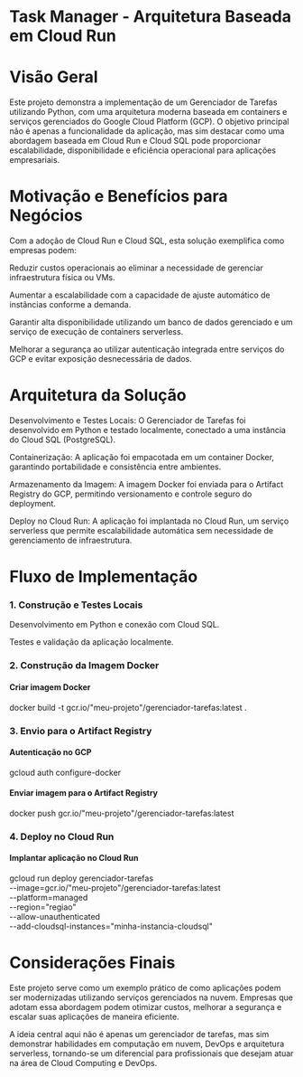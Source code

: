 # Task Manager - Arquitetura Baseada em Cloud Run

# Visão Geral

Este projeto demonstra a implementação de um Gerenciador de Tarefas utilizando Python, com uma arquitetura moderna baseada em containers e serviços gerenciados do Google Cloud Platform (GCP). O objetivo principal não é apenas a funcionalidade da aplicação, mas sim destacar como uma abordagem baseada em Cloud Run e Cloud SQL pode proporcionar escalabilidade, disponibilidade e eficiência operacional para aplicações empresariais.

# Motivação e Benefícios para Negócios

Com a adoção de Cloud Run e Cloud SQL, esta solução exemplifica como empresas podem:

Reduzir custos operacionais ao eliminar a necessidade de gerenciar infraestrutura física ou VMs.

Aumentar a escalabilidade com a capacidade de ajuste automático de instâncias conforme a demanda.

Garantir alta disponibilidade utilizando um banco de dados gerenciado e um serviço de execução de containers serverless.

Melhorar a segurança ao utilizar autenticação integrada entre serviços do GCP e evitar exposição desnecessária de dados.

# Arquitetura da Solução

Desenvolvimento e Testes Locais: O Gerenciador de Tarefas foi desenvolvido em Python e testado localmente, conectado a uma instância do Cloud SQL (PostgreSQL).

Containerização: A aplicação foi empacotada em um container Docker, garantindo portabilidade e consistência entre ambientes.

Armazenamento da Imagem: A imagem Docker foi enviada para o Artifact Registry do GCP, permitindo versionamento e controle seguro do deployment.

Deploy no Cloud Run: A aplicação foi implantada no Cloud Run, um serviço serverless que permite escalabilidade automática sem necessidade de gerenciamento de infraestrutura.

# Fluxo de Implementação

### 1. Construção e Testes Locais

Desenvolvimento em Python e conexão com Cloud SQL.

Testes e validação da aplicação localmente.

### 2. Construção da Imagem Docker

#### Criar imagem Docker
docker build -t gcr.io/"meu-projeto"/gerenciador-tarefas:latest .

### 3. Envio para o Artifact Registry

#### Autenticação no GCP
gcloud auth configure-docker

#### Enviar imagem para o Artifact Registry
docker push gcr.io/"meu-projeto"/gerenciador-tarefas:latest

### 4. Deploy no Cloud Run

#### Implantar aplicação no Cloud Run
 gcloud run deploy gerenciador-tarefas \
    --image=gcr.io/"meu-projeto"/gerenciador-tarefas:latest \
    --platform=managed \
    --region="regiao" \
    --allow-unauthenticated \
    --add-cloudsql-instances="minha-instancia-cloudsql"

# Considerações Finais

Este projeto serve como um exemplo prático de como aplicações podem ser modernizadas utilizando serviços gerenciados na nuvem. Empresas que adotam essa abordagem podem otimizar custos, melhorar a segurança e escalar suas aplicações de maneira eficiente.

A ideia central aqui não é apenas um gerenciador de tarefas, mas sim demonstrar habilidades em computação em nuvem, DevOps e arquitetura serverless, tornando-se um diferencial para profissionais que desejam atuar na área de Cloud Computing e DevOps.

